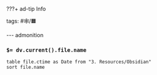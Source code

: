 ???+ ad-tip Info

tags: #🕸️/🟧️

--- admonition

### `$= dv.current().file.name`

```dataview
table file.ctime as Date from "3. Resources/Obsidian"
sort file.name
```
